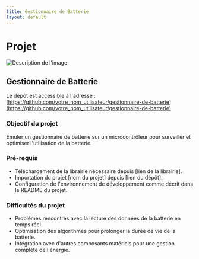 ```yaml
---
title: Gestionnaire de Batterie
layout: default
---
```


# Projet

![Description de l'image](images/Courbe_decharge_pile1.png)

## Gestionnaire de Batterie

Le dépôt est accessible à l'adresse : [https://github.com/votre_nom_utilisateur/gestionnaire-de-batterie](https://github.com/votre_nom_utilisateur/gestionnaire-de-batterie)

### Objectif du projet

Émuler un gestionnaire de batterie sur un microcontrôleur pour surveiller et optimiser l'utilisation de la batterie.

### Pré-requis

- Téléchargement de la librairie nécessaire depuis [lien de la librairie].
- Importation du projet [nom du projet] depuis [lien du dépôt].
- Configuration de l'environnement de développement comme décrit dans le README du projet.

### Difficultés du projet

- Problèmes rencontrés avec la lecture des données de la batterie en temps réel.
- Optimisation des algorithmes pour prolonger la durée de vie de la batterie.
- Intégration avec d'autres composants matériels pour une gestion complète de l'énergie.
